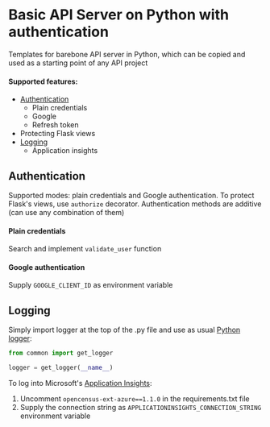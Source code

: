# Basic API Server on Python with authentication
Templates for barebone API server in Python, which can be copied and used as a starting point of any API project

#### Supported features:
* [Authentication](#authentication)
  * Plain credentials
  * Google
  * Refresh token
* Protecting Flask views
* [Logging](#logging)
  * Application insights



## Authentication
Supported modes: plain credentials and Google authentication. To protect Flask's views, use `authorize` decorator. Authentication methods are additive (can use any combination of them)

#### Plain credentials
Search and implement `validate_user` function

#### Google authentication
Supply `GOOGLE_CLIENT_ID` as environment variable

## Logging
Simply import logger at the top of the .py file and use as usual [Python logger](https://docs.python.org/3/library/logging.html):
```python
from common import get_logger

logger = get_logger(__name__)
```

To log into Microsoft's [Application Insights](https://azure.microsoft.com/en-us/services/monitor/):
1. Uncomment `opencensus-ext-azure==1.1.0` in the requirements.txt file
2. Supply the connection string as `APPLICATIONINSIGHTS_CONNECTION_STRING` environment variable
